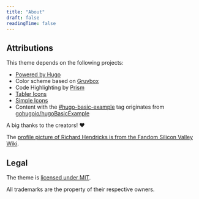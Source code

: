 ```yaml
---
title: "About"
draft: false
readingTime: false
---
```


## Attributions

This theme depends on the following projects:

- [Powered by Hugo](https://gohugo.io/)
- Color scheme based on [Gruvbox](https://github.com/morhetz/gruvbox)
- Code Highlighting by [Prism](https://prismjs.com/)
- [Tabler Icons](https://tablericons.com/)
- [Simple Icons](https://simpleicons.org/)
- Content with the [#hugo-basic-example](/tags/hugo-basic-example) tag
  originates from
  [gohugoio/hugoBasicExample](https://github.com/gohugoio/hugoBasicExample)

A big thanks to the creators! ❤️

The
[profile picture of Richard Hendricks is from the Fandom Silicon Valley Wiki](https://silicon-valley.fandom.com/wiki/Richard_Hendricks?file=Richard_Hendricks.jpg).

## Legal

The theme is
[licensed under MIT](https://github.com/lgaida/hugo-theme-gruvbox-light/blob/main/LICENSE).

All trademarks are the property of their respective owners.
